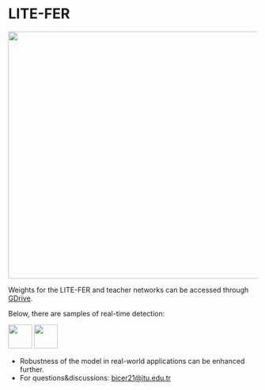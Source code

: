 # LITE-FER
<img src=https://github.com/erhanbicerr/LITE-FER/assets/54547996/24485782-45ff-41c7-82b5-1e835175fce9 width="600" height="500" />

Weights for the LITE-FER and teacher networks can be accessed through [GDrive](https://drive.google.com/drive/folders/1oOKHnhOGpSt7WX4X0lhIpixc2428JX-y?usp=sharing). 

Below, there are samples of real-time detection:

<img src="[https://github.com/favicon.ico](https://github.com/user-attachments/assets/2021872f-1032-4041-9adf-6f2a0e69390b)" width="48">
<img src="https://github.com/user-attachments/assets/d8dd3390-5100-43c5-879e-6faf6517d309" width="48">



- Robustness of the model in real-world applications can be enhanced further.
- For questions&discussions: bicer21@itu.edu.tr

